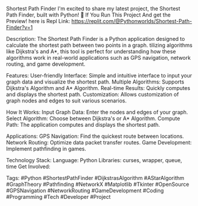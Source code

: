 Shortest Path Finder
I'm excited to share my latest project, the Shortest Path Finder, built with Python! 🚀
If You Run This Project And get the Preview! here is Repl Link: https://replit.com/@Pythonworlds/Shortest-Path-Finder?v=1

Description:
The Shortest Path Finder is a Python application designed to calculate the shortest path between two points in a graph. 
tilizing algorithms like Dijkstra's and A*, 
this tool is perfect for understanding how these algorithms work in real-world applications such as GPS navigation, network routing, and game development.

Features:
User-friendly Interface: Simple and intuitive interface to input your graph data and visualize the shortest path.
Multiple Algorithms: Supports Dijkstra's Algorithm and A* Algorithm.
Real-time Results: Quickly computes and displays the shortest path.
Customization: Allows customization of graph nodes and edges to suit various scenarios.

How It Works:
Input Graph Data: Enter the nodes and edges of your graph.
Select Algorithm: Choose between Dijkstra's or A* Algorithm.
Compute Path: The application computes and displays the shortest path.

Applications:
GPS Navigation: Find the quickest route between locations.
Network Routing: Optimize data packet transfer routes.
Game Development: Implement pathfinding in games.

Technology Stack:
Language: Python
Libraries: curses, wrapper, queue, time
Get Involved:

Tags:
#Python #ShortestPathFinder #DijkstrasAlgorithm #AStarAlgorithm #GraphTheory #Pathfinding #NetworkX #Matplotlib #Tkinter #OpenSource #GPSNavigation #NetworkRouting #GameDevelopment #Coding #Programming #Tech #Developer #Project

